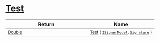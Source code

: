 # [Test](./WeightedClassifier-100663873.md)



| Return | Name | 
| --- | --- | 
| <sub>[Double](https://docs.microsoft.com/en-us/dotnet/api/System.Double)</sub><img width=200/>| <sub>[Test](./WeightedClassifier-100663873.md) ( [`ISignerModel`](./../../../Pipeline/ISignerModel.md), [`Signature`](./../../../Signature.md) )</sub>| <br>


